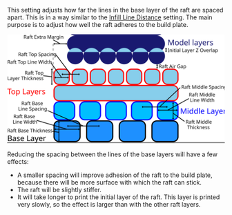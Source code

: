 This setting adjusts how far the lines in the base layer of the raft are spaced apart. This is in a way similar to the [Infill Line Distance](infill_line_distance) setting. The main purpose is to adjust how well the raft adheres to the build plate.

![Dimensions related to the raft](images/raft_dimensions.svg)

Reducing the spacing between the lines of the base layers will have a few effects:
* A smaller spacing will improve adhesion of the raft to the build plate, because there will be more surface with which the raft can stick.
* The raft will be slightly stiffer.
* It will take longer to print the initial layer of the raft. This layer is printed very slowly, so the effect is larger than with the other raft layers.